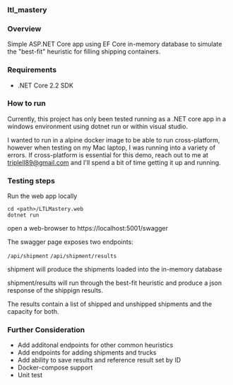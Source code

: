 ### ltl_mastery

### Overview

Simple ASP.NET Core app using EF Core in-memory database to simulate the "best-fit" heuristic for filling shipping containers.

### Requirements

- .NET Core 2.2 SDK

### How to run

Currently, this project has only been tested running as a .NET core app in a windows environment using dotnet run or within visual studio.

I wanted to run in a alpine docker image to be able to run cross-platform, however when testing on my Mac laptop, I was running into a variety of errors. 
If cross-platform is essential for this demo, reach out to me at triplell89@gmail.com and I'll spend a bit of time getting it up and running.

### Testing steps

Run the web app locally
```
cd <path>/LTLMastery.web
dotnet run
```

open a web-browser to https://localhost:5001/swagger

The swagger page exposes two endpoints:

`/api/shipment`
`/api/shipment/results`

shipment will produce the shipments loaded into the in-memory database

shipment/results will run through the best-fit heuristic and produce a json response of the shippign results.

The results contain a list of shipped and unshipped shipments and the capacity for both.

### Further Consideration

- Add additonal endpoints for other common heuristics
- Add endpoints for adding shipments and trucks
- Add ability to save results and reference result set by ID
- Docker-compose support
- Unit test
